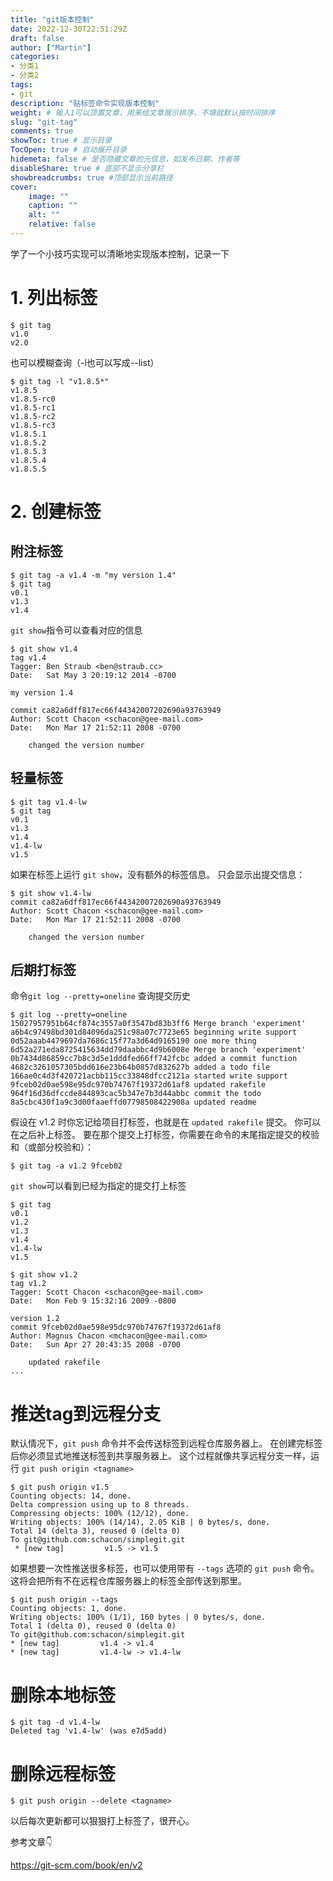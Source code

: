 ```yaml
---
title: "git版本控制"
date: 2022-12-30T22:51:29Z
draft: false
author: ["Martin"]
categories: 
- 分类1
- 分类2
tags: 
- git
description: "贴标签命令实现版本控制"
weight: # 输入1可以顶置文章，用来给文章展示排序，不填就默认按时间排序
slug: "git-tag"
comments: true
showToc: true # 显示目录
TocOpen: true # 自动展开目录
hidemeta: false # 是否隐藏文章的元信息，如发布日期、作者等
disableShare: true # 底部不显示分享栏
showbreadcrumbs: true #顶部显示当前路径
cover:
    image: ""
    caption: ""
    alt: ""
    relative: false
---
```

学了一个小技巧实现可以清晰地实现版本控制，记录一下
# 1. 列出标签
```
$ git tag
v1.0
v2.0
```
也可以模糊查询（-l也可以写成--list）
```
$ git tag -l "v1.8.5*"
v1.8.5
v1.8.5-rc0
v1.8.5-rc1
v1.8.5-rc2
v1.8.5-rc3
v1.8.5.1
v1.8.5.2
v1.8.5.3
v1.8.5.4
v1.8.5.5
```
# 2. 创建标签
## 附注标签
```
$ git tag -a v1.4 -m "my version 1.4"
$ git tag
v0.1
v1.3
v1.4
```
```git show```指令可以查看对应的信息
```
$ git show v1.4
tag v1.4
Tagger: Ben Straub <ben@straub.cc>
Date:   Sat May 3 20:19:12 2014 -0700

my version 1.4

commit ca82a6dff817ec66f44342007202690a93763949
Author: Scott Chacon <schacon@gee-mail.com>
Date:   Mon Mar 17 21:52:11 2008 -0700

    changed the version number
```

## 轻量标签
```
$ git tag v1.4-lw
$ git tag
v0.1
v1.3
v1.4
v1.4-lw
v1.5
```
如果在标签上运行 ```git show```，没有额外的标签信息。 只会显示出提交信息：
```
$ git show v1.4-lw
commit ca82a6dff817ec66f44342007202690a93763949
Author: Scott Chacon <schacon@gee-mail.com>
Date:   Mon Mar 17 21:52:11 2008 -0700

    changed the version number
```
## 后期打标签
命令``` git log --pretty=oneline ``` 查询提交历史
```
$ git log --pretty=oneline
15027957951b64cf874c3557a0f3547bd83b3ff6 Merge branch 'experiment'
a6b4c97498bd301d84096da251c98a07c7723e65 beginning write support
0d52aaab4479697da7686c15f77a3d64d9165190 one more thing
6d52a271eda8725415634dd79daabbc4d9b6008e Merge branch 'experiment'
0b7434d86859cc7b8c3d5e1dddfed66ff742fcbc added a commit function
4682c3261057305bdd616e23b64b0857d832627b added a todo file
166ae0c4d3f420721acbb115cc33848dfcc2121a started write support
9fceb02d0ae598e95dc970b74767f19372d61af8 updated rakefile
964f16d36dfccde844893cac5b347e7b3d44abbc commit the todo
8a5cbc430f1a9c3d00faaeffd07798508422908a updated readme
```
假设在 v1.2 时你忘记给项目打标签，也就是在 ```updated rakefile``` 提交。 你可以在之后补上标签。 要在那个提交上打标签，你需要在命令的末尾指定提交的校验和（或部分校验和）：
```
$ git tag -a v1.2 9fceb02
```
```git show```可以看到已经为指定的提交打上标签
```
$ git tag
v0.1
v1.2
v1.3
v1.4
v1.4-lw
v1.5

$ git show v1.2
tag v1.2
Tagger: Scott Chacon <schacon@gee-mail.com>
Date:   Mon Feb 9 15:32:16 2009 -0800

version 1.2
commit 9fceb02d0ae598e95dc970b74767f19372d61af8
Author: Magnus Chacon <mchacon@gee-mail.com>
Date:   Sun Apr 27 20:43:35 2008 -0700

    updated rakefile
...
```

# 推送tag到远程分支
默认情况下，```git push``` 命令并不会传送标签到远程仓库服务器上。 在创建完标签后你必须显式地推送标签到共享服务器上。 这个过程就像共享远程分支一样，运行 ```git push origin <tagname>```
```
$ git push origin v1.5
Counting objects: 14, done.
Delta compression using up to 8 threads.
Compressing objects: 100% (12/12), done.
Writing objects: 100% (14/14), 2.05 KiB | 0 bytes/s, done.
Total 14 (delta 3), reused 0 (delta 0)
To git@github.com:schacon/simplegit.git
 * [new tag]         v1.5 -> v1.5
 ```
 如果想要一次性推送很多标签，也可以使用带有 ```--tags``` 选项的 ```git push``` 命令。 这将会把所有不在远程仓库服务器上的标签全部传送到那里。
 ```
 $ git push origin --tags
Counting objects: 1, done.
Writing objects: 100% (1/1), 160 bytes | 0 bytes/s, done.
Total 1 (delta 0), reused 0 (delta 0)
To git@github.com:schacon/simplegit.git
 * [new tag]         v1.4 -> v1.4
 * [new tag]         v1.4-lw -> v1.4-lw
 ```

# 删除本地标签
```
$ git tag -d v1.4-lw
Deleted tag 'v1.4-lw' (was e7d5add)
```
# 删除远程标签
```
$ git push origin --delete <tagname>
```

以后每次更新都可以狠狠打上标签了，很开心。

参考文章👇

https://git-scm.com/book/en/v2